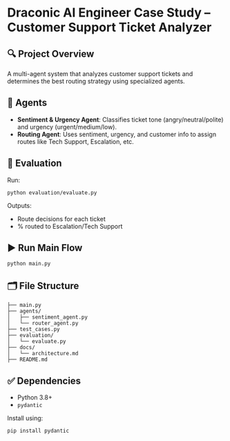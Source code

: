 # Draconic AI Engineer Case Study – Customer Support Ticket Analyzer

## 🔍 Project Overview
A multi-agent system that analyzes customer support tickets and determines the best routing strategy using specialized agents.

## 🧠 Agents

- **Sentiment & Urgency Agent**: Classifies ticket tone (angry/neutral/polite) and urgency (urgent/medium/low).
- **Routing Agent**: Uses sentiment, urgency, and customer info to assign routes like Tech Support, Escalation, etc.

## 🧪 Evaluation
Run:
```
python evaluation/evaluate.py
```

Outputs:
- Route decisions for each ticket
- % routed to Escalation/Tech Support

## ▶️ Run Main Flow
```
python main.py
```

## 🗂️ File Structure
```
├── main.py
├── agents/
│   ├── sentiment_agent.py
│   └── router_agent.py
├── test_cases.py
├── evaluation/
│   └── evaluate.py
├── docs/
│   └── architecture.md
├── README.md
```

## ✅ Dependencies
- Python 3.8+
- `pydantic`

Install using:
```
pip install pydantic
```